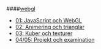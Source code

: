 ####[webgl](webgl)

* [01: JavaScript och WebGL](webgl/kmom01)
* [02: Animering och trianglar](webgl/kmom02)
* [03: Kuber och texturer](webgl/kmom03)
* [04/05: Projekt och examination](webgl/kmom05)
